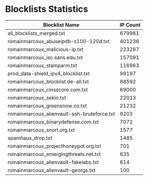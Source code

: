 # Blocklists Statistics
| Blocklist Name | IP Count |
|----|----|
| all_blocklists_merged.txt | 679981 |
| romainmarcoux_abuseipdb-s100-120d.txt | 401236 |
| romainmarcoux_malicious-ip.txt | 223287 |
| romainmarcoux_isc.sans.edu.txt | 157091 |
| romainmarcoux_stamparm.txt | 116963 |
| prod_data-shield_ipv4_blocklist.txt | 99197 |
| romainmarcoux_blocklist.de-all.txt | 88592 |
| romainmarcoux_cinsscore.com.txt | 69000 |
| romainmarcoux_sekio.txt | 22013 |
| romainmarcoux_greensnow.co.txt | 21232 |
| romainmarcoux_alienvault-ssh-bruteforce.txt | 9203 |
| romainmarcoux_binarydefense.com.txt | 7072 |
| romainmarcoux_snort.org.txt | 1577 |
| spamhaus_drop.txt | 1485 |
| romainmarcoux_projecthoneypot.org.txt | 701 |
| romainmarcoux_emergingthreats.net.txt | 635 |
| romainmarcoux_alienvault-fakelabs.txt | 614 |
| romainmarcoux_alienvault-georgs.txt | 100 |
